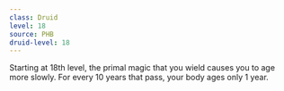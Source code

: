 ```yaml
---
class: Druid
level: 18
source: PHB
druid-level: 18
---
```


Starting at 18th level, the primal magic that you wield causes you to age more slowly. For every 10 years that pass, your body ages only 1 year.
